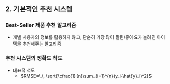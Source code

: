 ## 2. 기본적인 추천 시스템

### Best-Seller 제품 추천 알고리즘
- 개별 사용자의 정보를 활용하지 않고, 단순히 가장 많이 팔린/좋아요가 눌려진 아이템을 추천해주는 알고리즘

### 추천 시스템의 정확도 척도
- 대표적 척도
	- $RMSE=\,\, \sqrt{\cfrac{1}{n}\sum_{i=1}^{n}(y_i-\hat{y}_i)^2}$
